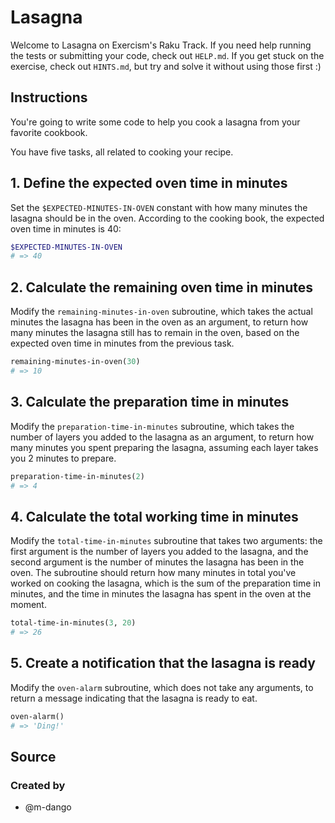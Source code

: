 # Lasagna

Welcome to Lasagna on Exercism's Raku Track.
If you need help running the tests or submitting your code, check out `HELP.md`.
If you get stuck on the exercise, check out `HINTS.md`, but try and solve it without using those first :)

## Instructions

You're going to write some code to help you cook a lasagna from your favorite cookbook.

You have five tasks, all related to cooking your recipe.

## 1. Define the expected oven time in minutes

Set the `$EXPECTED-MINUTES-IN-OVEN` constant with how many minutes the lasagna should be in the oven. According to the cooking book, the expected oven time in minutes is 40:

```raku
$EXPECTED-MINUTES-IN-OVEN
# => 40
```

## 2. Calculate the remaining oven time in minutes

Modify the `remaining-minutes-in-oven` subroutine, which takes the actual minutes the lasagna has been in the oven as an argument, to return how many minutes the lasagna still has to remain in the oven, based on the expected oven time in minutes from the previous task.

```raku
remaining-minutes-in-oven(30)
# => 10
```

## 3. Calculate the preparation time in minutes

Modify the `preparation-time-in-minutes` subroutine, which takes the number of layers you added to the lasagna as an argument, to return how many minutes you spent preparing the lasagna, assuming each layer takes you 2 minutes to prepare.

```raku
preparation-time-in-minutes(2)
# => 4
```

## 4. Calculate the total working time in minutes

Modify the `total-time-in-minutes` subroutine that takes two arguments: the first argument is the number of layers you added to the lasagna, and the second argument is the number of minutes the lasagna has been in the oven.
The subroutine should return how many minutes in total you've worked on cooking the lasagna, which is the sum of the preparation time in minutes, and the time in minutes the lasagna has spent in the oven at the moment.

```raku
total-time-in-minutes(3, 20)
# => 26
```

## 5. Create a notification that the lasagna is ready

Modify the `oven-alarm` subroutine, which does not take any arguments, to return a message indicating that the lasagna is ready to eat.

```raku
oven-alarm()
# => 'Ding!'
```

## Source

### Created by

- @m-dango
